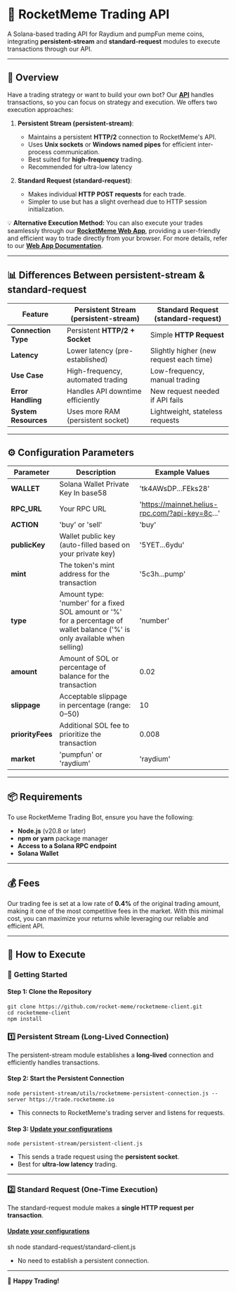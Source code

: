 # 🚀 RocketMeme Trading API

A Solana-based trading API for Raydium and pumpFun meme coins, integrating **persistent-stream** and **standard-request** modules to execute transactions through our API.

---

## 📌 Overview

Have a trading strategy or want to build your own bot? Our **[API](https://rocketmeme.io/)** handles transactions, so you can focus on strategy and execution. We offers two execution approaches:

1. **Persistent Stream (persistent-stream)**:

   - Maintains a persistent **HTTP/2** connection to RocketMeme's API.
   - Uses **Unix sockets** or **Windows named pipes** for efficient inter-process communication.
   - Best suited for **high-frequency** trading.
   - Recommended for ultra-low latency

2. **Standard Request (standard-request)**:

   - Makes individual **HTTP POST requests** for each trade.
   - Simpler to use but has a slight overhead due to HTTP session initialization.

💡 **Alternative Execution Method:** You can also execute your trades seamlessly through our **[RocketMeme Web App](https://app.rocketmeme.io/)**, providing a user-friendly and efficient way to trade directly from your browser. For more details, refer to our **[Web App Documentation](https://rocketmeme.io/docs)**.

---

## 📊 Differences Between persistent-stream & standard-request

| Feature              | Persistent Stream (persistent-stream) | Standard Request (standard-request)   |
| -------------------- | --------------------------------------- | --------------------------------------- |
| **Connection Type**  | Persistent **HTTP/2 + Socket**          | Simple **HTTP Request**                 |
| **Latency**          | Lower latency (pre-established)         | Slightly higher (new request each time) |
| **Use Case**         | High-frequency, automated trading       | Low-frequency, manual trading           |
| **Error Handling**   | Handles API downtime efficiently        | New request needed if API fails         |
| **System Resources** | Uses more RAM (persistent socket)       | Lightweight, stateless requests         |

---

## ⚙️ Configuration Parameters

| Parameter   | Description | Example Values |
|------------|-------------|---------------|
| **WALLET** | Solana Wallet Private Key In base58 | 'tk4AWsDP...FEks28' |
| **RPC_URL** | Your RPC URL | 'https://mainnet.helius-rpc.com/?api-key=8c...' |
| **ACTION** | 'buy' or 'sell' | 'buy' |
| **publicKey** | Wallet public key (auto-filled based on your private key) | '5YET...6ydu' |
| **mint** | The token's mint address for the transaction | '5c3h...pump' |
| **type** | Amount type: 'number' for a fixed SOL amount or '%' for a percentage of wallet balance ('%' is only available when selling) | 'number' |
| **amount** | Amount of SOL or percentage of balance for the transaction | 0.02 |
| **slippage** | Acceptable slippage in percentage (range: 0–50) | 10 |
| **priorityFees** | Additional SOL fee to prioritize the transaction | 0.008 |
| **market** | 'pumpfun' or 'raydium' | 'raydium' |

---

## 📦 Requirements

To use RocketMeme Trading Bot, ensure you have the following:

- **Node.js** (v20.8 or later)
- **npm or yarn** package manager
- **Access to a Solana RPC endpoint**
- **Solana Wallet**

---

## 💰 Fees

Our trading fee is set at a low rate of **0.4%** of the original trading amount, making it one of the most competitive fees in the market. With this minimal cost, you can maximize your returns while leveraging our reliable and efficient API.

---

## 🚀 How to Execute

### 🚀 **Getting Started**

#### **Step 1: Clone the Repository**  
```
git clone https://github.com/rocket-meme/rocketmeme-client.git  
cd rocketmeme-client  
npm install  
```

### 1️⃣ Persistent Stream (Long-Lived Connection)

The persistent-stream module establishes a **long-lived** connection and efficiently handles transactions.

#### **Step 2: Start the Persistent Connection**
```
node persistent-stream/utils/rocketmeme-persistent-connection.js --server https://trade.rocketmeme.io
```

- This connects to RocketMeme's trading server and listens for requests.

#### **Step 3: [Update your configurations](#️-configuration-parameters)**
```
node persistent-stream/persistent-client.js
```

- This sends a trade request using the **persistent socket**.
- Best for **ultra-low latency** trading.

---

### 2️⃣ Standard Request (One-Time Execution)

The standard-request module makes a **single HTTP request per transaction**.

#### **[Update your configurations](#️-configuration-parameters)**
sh
node standard-request/standard-client.js


- No need to establish a persistent connection.

---

🚀 **Happy Trading!**
